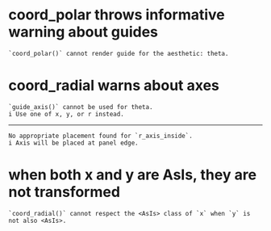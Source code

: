 # coord_polar throws informative warning about guides

    `coord_polar()` cannot render guide for the aesthetic: theta.

# coord_radial warns about axes

    `guide_axis()` cannot be used for theta.
    i Use one of x, y, or r instead.

---

    No appropriate placement found for `r_axis_inside`.
    i Axis will be placed at panel edge.

# when both x and y are AsIs, they are not transformed

    `coord_radial()` cannot respect the <AsIs> class of `x` when `y` is not also <AsIs>.

